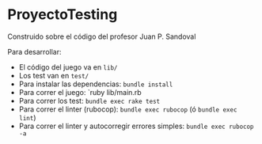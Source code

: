 # ProyectoTesting

Construido sobre el código del profesor Juan P. Sandoval

Para desarrollar:
- El código del juego va en `lib/`
- Los test van en `test/`
- Para instalar las dependencias: `bundle install`
- Para correr el juego: `ruby lib/main.rb
- Para correr los test: `bundle exec rake test`
- Para correr el linter (rubocop): `bundle exec rubocop` (ó `bundle exec lint`)
- Para correr el linter y autocorregir errores simples: `bundle exec rubocop -a`